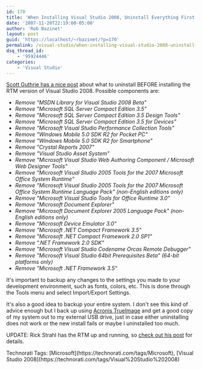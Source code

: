 ```yaml
---
id: 170
title: 'When Installing Visual Studio 2008, Uninstall Everything First and Backup'
date: '2007-11-20T22:19:00-05:00'
author: 'Rob Bazinet'
layout: post
guid: 'https://localhost/~rbazinet/?p=170'
permalink: /visual-studio/when-installing-visual-studio-2008-uninstall-everything-first-and-backup/
dsq_thread_id:
    - '95924446'
categories:
    - 'Visual Studio'
---
```


[Scott Guthrie has a nice post](https://weblogs.asp.net/scottgu/archive/2007/11/20/steps-to-uninstall-vs-2008-beta2-before-installing-the-vs-2008-final-release.aspx) about what to uninstall BEFORE installing the RTM version of Visual Studio 2008. Possible components are:


- *Remove "MSDN Library for Visual Studio 2008 Beta"*
- *Remove "Microsoft SQL Server Compact Edition 3.5"*
- *Remove "Microsoft SQL Server Compact Edition 3.5 Design Tools"*
- *Remove "Microsoft SQL Server Compact Edition 3.5 for Devices"*
- *Remove "Microsoft Visual Studio Performance Collection Tools"*
- *Remove "Windows Mobile 5.0 SDK R2 for Pocket PC"*
- *Remove "Windows Mobile 5.0 SDK R2 for Smartphone"*
- *Remove "Crystal Reports 2007"*
- *Remove "Visual Studio Asset System"*
- *Remove "Microsoft Visual Studio Web Authoring Component / Microsoft Web Designer Tools"*
- *Remove "Microsoft Visual Studio 2005 Tools for the 2007 Microsoft Office System Runtime"*
- *Remove "Microsoft Visual Studio 2005 Tools for the 2007 Microsoft Office System Runtime Language Pack" (non-English editions only)*
- *Remove "Microsoft Visual Studio Tools for Office Runtime 3.0"*
- *Remove "Microsoft Document Explorer"*
- *Remove "Microsoft Document Explorer 2005 Language Pack" (non-English editions only)*
- *Remove "Microsoft Device Emulator 3.0"*
- *Remove "Microsoft .NET Compact Framework 3.5"*
- *Remove "Microsoft .NET Compact Framework 2.0 SP1"*
- *Remove ".NET Framework 2.0 SDK"*
- *Remove "Microsoft Visual Studio Codename Orcas Remote Debugger"*
- *Remove "Microsoft Visual Studio 64bit Prerequisites Beta" (64-bit platforms only)*
- *Remove "Microsoft .NET Framework 3.5"*

It's important to backup any changes to the settings you made to your development environment, such as fonts, colors, etc. This is done through the Tools menu and select Import/Export Settings.

It's also a good idea to backup your entire system. I don't see this kind of advice enough but I back up using [Acronis TrueImage](https://www.acronis.com/homecomputing/products/trueimage/) and get a good copy of my system out to my external USB drive, just in case either uninstalling does not work or the new install fails or maybe I uninstalled too much.

UPDATE: Rick Strahl has the RTM up and running, so [check out his post](https://west-wind.com/weblog/posts/192207.aspx) for details.

<div class="wlWriterSmartContent" style="display:inline;margin:0;padding:0;">Technorati Tags: [Microsoft](https://technorati.com/tags/Microsoft), [Visual Studio 2008](https://technorati.com/tags/Visual%20Studio%202008)</div>